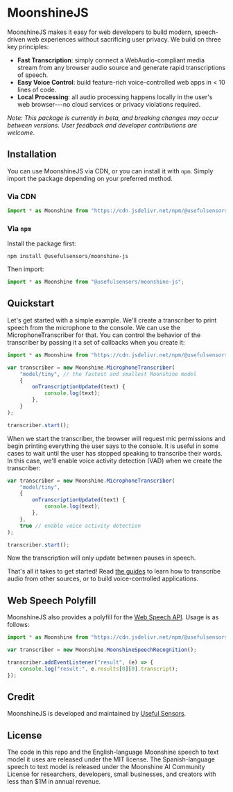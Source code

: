 # MoonshineJS

MoonshineJS makes it easy for web developers to build modern, speech-driven web experiences without sacrificing user privacy. We build on three key principles:

-   **Fast Transcription**: simply connect a WebAudio-compliant media stream from any browser audio source and generate rapid transcriptions of speech.
-   **Easy Voice Control**: build feature-rich voice-controlled web apps in < 10 lines of code.
-   **Local Processing**: all audio processing happens locally in the user's web browser---no cloud services or privacy violations required.

_Note: This package is currently in beta, and breaking changes may occur between versions. User feedback and developer contributions are welcome._

## Installation

You can use MoonshineJS via CDN, or you can install it with `npm`. Simply import the package depending on your preferred method.

### Via CDN

```javascript
import * as Moonshine from "https://cdn.jsdelivr.net/npm/@usefulsensors/moonshine-js@latest/dist/moonshine.min.js";
```

### Via `npm`

Install the package first:

```shell
npm install @usefulsensors/moonshine-js
```

Then import:

```javascript
import * as Moonshine from "@usefulsensors/moonshine-js";
```

## Quickstart

Let's get started with a simple example. We'll create a transcriber to print speech from the microphone to the console.
We can use the MicrophoneTranscriber for that. You can control the behavior of the transcriber by passing it a set of
callbacks when you create it:

```javascript
import * as Moonshine from "https://cdn.jsdelivr.net/npm/@usefulsensors/moonshine-js@latest/dist/moonshine.min.js";

var transcriber = new Moonshine.MicrophoneTranscriber(
    "model/tiny", // the fastest and smallest Moonshine model
    {
        onTranscriptionUpdated(text) {
            console.log(text);
        },
    }
);

transcriber.start();
```

When we start the transcriber, the browser will request mic permissions and begin printing everything the user says to the console. It is useful in some cases to wait
until the user has stopped speaking to transcribe their words. In this case, we'll enable voice activity detection (VAD) when we create the transcriber:

```javascript {hl_lines=[8],linenostart=1}
var transcriber = new Moonshine.MicrophoneTranscriber(
    "model/tiny",
    {
        onTranscriptionUpdated(text) {
            console.log(text);
        },
    },
    true // enable voice activity detection
);

transcriber.start();
```

Now the transcription will only update between pauses in speech.

That's all it takes to get started! Read [the guides](https://moonshinejs.com/docs/guide/) to learn how to transcribe audio from other sources, or to build voice-controlled applications.

## Web Speech Polyfill

MoonshineJS also provides a polyfill for the [Web Speech API](https://developer.mozilla.org/en-US/docs/Web/API/Web_Speech_API). Usage is as follows:

```javascript
import * as Moonshine from "https://cdn.jsdelivr.net/npm/@usefulsensors/moonshine-js@latest/dist/moonshine.min.js";

var transcriber = new Moonshine.MoonshineSpeechRecognition();

transcriber.addEventListener("result", (e) => {
    console.log("result:", e.results[0][0].transcript);
});
```

## Credit

MoonshineJS is developed and maintained by [Useful Sensors](https://usefulsensors.com).

## License

The code in this repo and the English-language Moonshine speech to text model it uses are released under the MIT license. The Spanish-language speech to text model is released under the Moonshine AI Community License for researchers, developers, small businesses, and creators with less than $1M in annual revenue.
